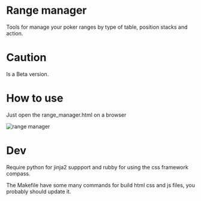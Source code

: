 # Range manager

Tools for manage your poker ranges by type of table, position stacks and action. 

# Caution

Is a Beta version.


# How to use

Just open the range_manager.html on a browser


![range manager](https://github.com/betfold/range_manager/tree/main/assets/range_manager.png?raw=true)


# Dev

Require python for jinja2 suppport and rubby for using the css framework compass.

The Makefile have some many commands for build html css and js files, you probably should
update it.

